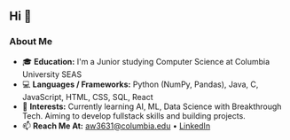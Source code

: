 ## Hi 👋

### About Me
- 🎓 **Education:** I'm a Junior studying Computer Science at Columbia University SEAS  
- 💻 **Languages / Frameworks:** Python (NumPy, Pandas), Java, C, JavaScript, HTML, CSS, SQL, React  
- 🌱 **Interests:** Currently learning AI, ML, Data Science with Breakthrough Tech. Aiming to develop fullstack skills and building projects.
- 📫 **Reach Me At:** [aw3631@columbia.edu](mailto:aw3631@columbia.edu) • [LinkedIn](https://www.linkedin.com/in/angel-wu-) 

<!--
**angelwu1/angelwu1** is a ✨ _special_ ✨ repository because its `README.md` (this file) appears on your GitHub profile.

Here are some ideas to get you started:

- 🔭 I’m currently working on ...
- 🌱 I’m currently learning ...
- 👯 I’m looking to collaborate on ...
- 🤔 I’m looking for help with ...
- 💬 Ask me about ...
- 📫 How to reach me: ...
- 😄 Pronouns: ...
- ⚡ Fun fact: ...
-->

